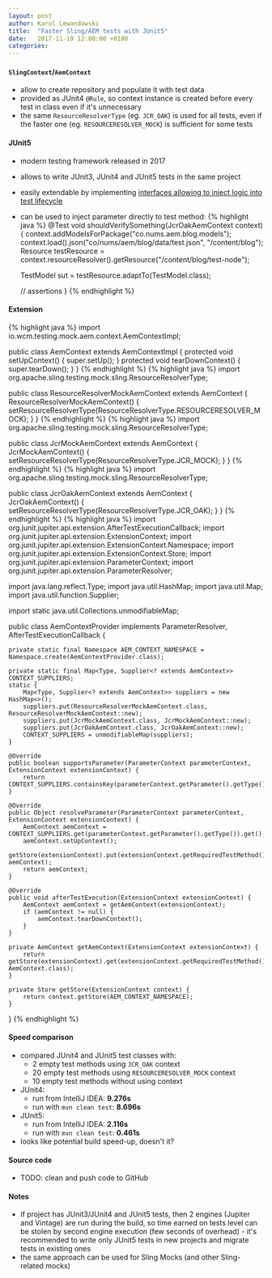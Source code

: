 ```yaml
---
layout: post
author: Karol Lewandowski
title:  "Faster Sling/AEM tests with JUnit5"
date:   2017-11-19 12:00:00 +0100
categories:
---
```

#### `SlingContext`/`AemContext`
- allow to create repository and populate it with test data
- provided as JUnit4 `@Rule`, so context instance is created before every test in class even if it's unnecessary
- the same `ResourceResolverType` (eg. `JCR_OAK`) is used for all tests, even if the faster one (eg. `RESOURCERESOLVER_MOCK`) is sufficient for some tests

#### JUnit5
- modern testing framework released in 2017
- allows to write JUnit3, JUnit4 and JUnit5 tests in the same project
- easily extendable by implementing [interfaces allowing to inject logic into test lifecycle][junit5-extensions-lifecycle-callbacks]
- can be used to inject parameter directly to test method:
{% highlight java %}
@Test
void shouldVerifySomething(JcrOakAemContext context) {
    context.addModelsForPackage("co.nums.aem.blog.models");
    context.load().json("co/nums/aem/blog/data/test.json", "/content/blog");
    Resource testResource = context.resourceResolver().getResource("/content/blog/test-node");

    TestModel sut = testResource.adaptTo(TestModel.class);

    // assertions
}
{% endhighlight %}

#### Extension
{% highlight java %}
import io.wcm.testing.mock.aem.context.AemContextImpl;

public class AemContext extends AemContextImpl {
    protected void setUpContext() {
        super.setUp();
    }
    protected void tearDownContext() {
        super.tearDown();
    }
}
{% endhighlight %}
{% highlight java %}
import org.apache.sling.testing.mock.sling.ResourceResolverType;

public class ResourceResolverMockAemContext extends AemContext {
    ResourceResolverMockAemContext() {
        setResourceResolverType(ResourceResolverType.RESOURCERESOLVER_MOCK);
    }
}
{% endhighlight %}
{% highlight java %}
import org.apache.sling.testing.mock.sling.ResourceResolverType;

public class JcrMockAemContext extends AemContext {
    JcrMockAemContext() {
        setResourceResolverType(ResourceResolverType.JCR_MOCK);
    }
}
{% endhighlight %}
{% highlight java %}
import org.apache.sling.testing.mock.sling.ResourceResolverType;

public class JcrOakAemContext extends AemContext {
    JcrOakAemContext() {
        setResourceResolverType(ResourceResolverType.JCR_OAK);
    }
}
{% endhighlight %}
{% highlight java %}
import org.junit.jupiter.api.extension.AfterTestExecutionCallback;
import org.junit.jupiter.api.extension.ExtensionContext;
import org.junit.jupiter.api.extension.ExtensionContext.Namespace;
import org.junit.jupiter.api.extension.ExtensionContext.Store;
import org.junit.jupiter.api.extension.ParameterContext;
import org.junit.jupiter.api.extension.ParameterResolver;

import java.lang.reflect.Type;
import java.util.HashMap;
import java.util.Map;
import java.util.function.Supplier;

import static java.util.Collections.unmodifiableMap;

public class AemContextProvider implements ParameterResolver, AfterTestExecutionCallback {

    private static final Namespace AEM_CONTEXT_NAMESPACE = Namespace.create(AemContextProvider.class);

    private static final Map<Type, Supplier<? extends AemContext>> CONTEXT_SUPPLIERS;
    static {
        Map<Type, Supplier<? extends AemContext>> suppliers = new HashMap<>();
        suppliers.put(ResourceResolverMockAemContext.class, ResourceResolverMockAemContext::new);
        suppliers.put(JcrMockAemContext.class, JcrMockAemContext::new);
        suppliers.put(JcrOakAemContext.class, JcrOakAemContext::new);
        CONTEXT_SUPPLIERS = unmodifiableMap(suppliers);
    }

    @Override
    public boolean supportsParameter(ParameterContext parameterContext, ExtensionContext extensionContext) {
        return CONTEXT_SUPPLIERS.containsKey(parameterContext.getParameter().getType());
    }

    @Override
    public Object resolveParameter(ParameterContext parameterContext, ExtensionContext extensionContext) {
        AemContext aemContext = CONTEXT_SUPPLIERS.get(parameterContext.getParameter().getType()).get();
        aemContext.setUpContext();
        getStore(extensionContext).put(extensionContext.getRequiredTestMethod(), aemContext);
        return aemContext;
    }

    @Override
    public void afterTestExecution(ExtensionContext extensionContext) {
        AemContext aemContext = getAemContext(extensionContext);
        if (aemContext != null) {
            aemContext.tearDownContext();
        }
    }

    private AemContext getAemContext(ExtensionContext extensionContext) {
        return getStore(extensionContext).get(extensionContext.getRequiredTestMethod(), AemContext.class);
    }

    private Store getStore(ExtensionContext context) {
        return context.getStore(AEM_CONTEXT_NAMESPACE);
    }
}
{% endhighlight %}

#### Speed comparison
- compared JUnit4 and JUnit5 test classes with:
  - 2 empty test methods using `JCR_OAK` context
  - 20 empty test methods using `RESOURCERESOLVER_MOCK` context
  - 10 empty test methods without using context
- JUnit4:
  - run from IntelliJ IDEA: **9.276s**
  - run with `mvn clean test`: **8.696s**
- JUnit5:
  - run from IntelliJ IDEA: **2.116s**
  - run with `mvn clean test`: **0.461s**
- looks like potential build speed-up, doesn't it?

#### Source code
- TODO: clean and push code to GitHub

#### Notes
- if project has JUnit3/JUnit4 and JUnit5 tests, then 2 engines (Jupiter and Vintage) are run during the build, so time earned on tests level can be stolen by second engine execution (few seconds of overhead) - it's recommended to write only JUnit5 tests in new projects and migrate tests in existing ones
- the same approach can be used for Sling Mocks (and other Sling-related mocks)


[junit5-extensions-lifecycle-callbacks]: http://junit.org/junit5/docs/current/user-guide/#extensions-lifecycle-callbacks
